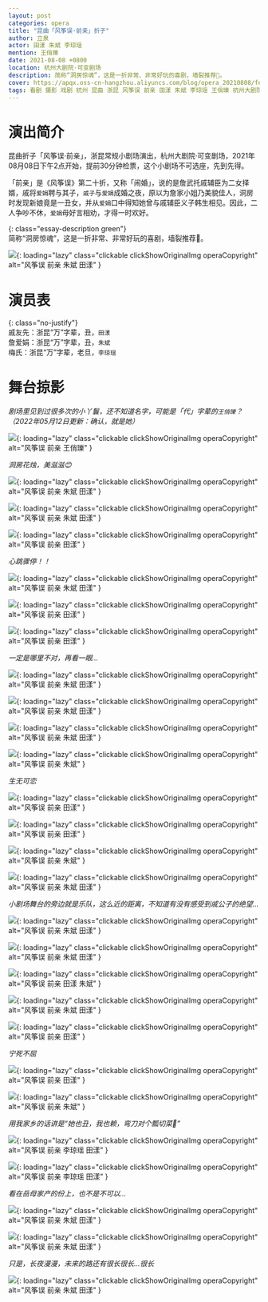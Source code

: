 ```yaml
---
layout: post
categories: opera
title: "昆曲「风筝误·前亲」折子"
author: 立泉
actor: 田漾 朱斌 李琼瑶
mention: 王俏瓅
date: 2021-08-08 +0800
location: 杭州大剧院·可变剧场
description: 简称“洞房惊魂”，这是一折非常、非常好玩的喜剧，墙裂推荐🤣。
cover: https://apqx.oss-cn-hangzhou.aliyuncs.com/blog/opera_20210808/fengzhengwu_qianqin/DSC07568_thumb.jpg
tags: 看剧 摄影 戏剧 杭州 昆曲 浙昆 风筝误 前亲 田漾 朱斌 李琼瑶 王俏瓅 杭州大剧院·可变剧场
---
```


# 演出简介

昆曲折子「风筝误·前亲」，浙昆常规小剧场演出，杭州大剧院·可变剧场，2021年08月08日下午2点开始，提前30分钟检票，这个小剧场不可选座，先到先得。

「前亲」是《风筝误》第二十折，又称「闹婚」，说的是詹武托戚辅臣为二女择婿，戚将`爱娟`聘与其子，`戚子`与`爱娟`成婚之夜，原以为詹家小姐乃美貌佳人，洞房时发现新娘竟是一丑女，并从`爱娟`口中得知她曾与戚辅臣义子韩生相见。因此，二人争吵不休，`爱娟`母好言相劝，才得一时欢好。

{: class="essay-description green"}  
简称“洞房惊魂”，这是一折非常、非常好玩的喜剧，墙裂推荐🤣。

![](https://apqx.oss-cn-hangzhou.aliyuncs.com/blog/opera_20210808/fengzhengwu_qianqin/DSC07573_thumb.jpg){: loading="lazy" class="clickable clickShowOriginalImg operaCopyright" alt="风筝误 前亲 朱斌 田漾" }

# 演员表

{: class="no-justify"}  
戚友先：浙昆“万”字辈，丑，`田漾`  
詹爱娟：浙昆“万”字辈，丑，`朱斌`  
梅氏：浙昆“万”字辈，老旦，`李琼瑶`

# 舞台掠影

*剧场里见到过很多次的小丫鬟，还不知道名字，可能是「代」字辈的`王俏瓅`？（2022年05月12日更新：确认，就是她）*

![](https://apqx.oss-cn-hangzhou.aliyuncs.com/blog/opera_20210808/fengzhengwu_qianqin/DSC07515_thumb.jpg){: loading="lazy" class="clickable clickShowOriginalImg operaCopyright" alt="风筝误 前亲 王俏瓅" }

*洞房花烛，美滋滋😊*

![](https://apqx.oss-cn-hangzhou.aliyuncs.com/blog/opera_20210808/fengzhengwu_qianqin/DSC07516_thumb.jpg){: loading="lazy" class="clickable clickShowOriginalImg operaCopyright" alt="风筝误 前亲 朱斌 田漾" }

![](https://apqx.oss-cn-hangzhou.aliyuncs.com/blog/opera_20210808/fengzhengwu_qianqin/DSC07518_thumb.jpg){: loading="lazy" class="clickable clickShowOriginalImg operaCopyright" alt="风筝误 前亲 朱斌 田漾" }

![](https://apqx.oss-cn-hangzhou.aliyuncs.com/blog/opera_20210808/fengzhengwu_qianqin/DSC07519_thumb.jpg){: loading="lazy" class="clickable clickShowOriginalImg operaCopyright" alt="风筝误 前亲 田漾" }

*心跳骤停！！*

![](https://apqx.oss-cn-hangzhou.aliyuncs.com/blog/opera_20210808/fengzhengwu_qianqin/DSC07520_thumb.jpg){: loading="lazy" class="clickable clickShowOriginalImg operaCopyright" alt="风筝误 前亲 朱斌 田漾" }

![](https://apqx.oss-cn-hangzhou.aliyuncs.com/blog/opera_20210808/fengzhengwu_qianqin/DSC07521_thumb.jpg){: loading="lazy" class="clickable clickShowOriginalImg operaCopyright" alt="风筝误 前亲 田漾" }

![](https://apqx.oss-cn-hangzhou.aliyuncs.com/blog/opera_20210808/fengzhengwu_qianqin/DSC07523_thumb.jpg){: loading="lazy" class="clickable clickShowOriginalImg operaCopyright" alt="风筝误 前亲 田漾" }

*一定是哪里不对，再看一眼...*

![](https://apqx.oss-cn-hangzhou.aliyuncs.com/blog/opera_20210808/fengzhengwu_qianqin/DSC07524_thumb.jpg){: loading="lazy" class="clickable clickShowOriginalImg operaCopyright" alt="风筝误 前亲 朱斌 田漾" }

![](https://apqx.oss-cn-hangzhou.aliyuncs.com/blog/opera_20210808/fengzhengwu_qianqin/DSC07525_thumb.jpg){: loading="lazy" class="clickable clickShowOriginalImg operaCopyright" alt="风筝误 前亲 朱斌 田漾" }

![](https://apqx.oss-cn-hangzhou.aliyuncs.com/blog/opera_20210808/fengzhengwu_qianqin/DSC07528_thumb.jpg){: loading="lazy" class="clickable clickShowOriginalImg operaCopyright" alt="风筝误 前亲 朱斌 田漾" }

![](https://apqx.oss-cn-hangzhou.aliyuncs.com/blog/opera_20210808/fengzhengwu_qianqin/DSC07530_thumb.jpg){: loading="lazy" class="clickable clickShowOriginalImg operaCopyright" alt="风筝误 前亲 朱斌" }

*生无可恋*

![](https://apqx.oss-cn-hangzhou.aliyuncs.com/blog/opera_20210808/fengzhengwu_qianqin/DSC07532_thumb.jpg){: loading="lazy" class="clickable clickShowOriginalImg operaCopyright" alt="风筝误 前亲 田漾" }

![](https://apqx.oss-cn-hangzhou.aliyuncs.com/blog/opera_20210808/fengzhengwu_qianqin/DSC07535_thumb.jpg){: loading="lazy" class="clickable clickShowOriginalImg operaCopyright" alt="风筝误 前亲 田漾" }

![](https://apqx.oss-cn-hangzhou.aliyuncs.com/blog/opera_20210808/fengzhengwu_qianqin/DSC07536_thumb.jpg){: loading="lazy" class="clickable clickShowOriginalImg operaCopyright" alt="风筝误 前亲 朱斌" }

![](https://apqx.oss-cn-hangzhou.aliyuncs.com/blog/opera_20210808/fengzhengwu_qianqin/DSC07537_thumb.jpg){: loading="lazy" class="clickable clickShowOriginalImg operaCopyright" alt="风筝误 前亲 朱斌 田漾" }

*小剧场舞台的旁边就是乐队，这么近的距离，不知道有没有感受到戚公子的绝望...*

![](https://apqx.oss-cn-hangzhou.aliyuncs.com/blog/opera_20210808/fengzhengwu_qianqin/DSC07539_thumb.jpg){: loading="lazy" class="clickable clickShowOriginalImg operaCopyright" alt="风筝误 前亲 朱斌 田漾" }

![](https://apqx.oss-cn-hangzhou.aliyuncs.com/blog/opera_20210808/fengzhengwu_qianqin/DSC07540_thumb.jpg){: loading="lazy" class="clickable clickShowOriginalImg operaCopyright" alt="风筝误 前亲 朱斌 田漾" }

![](https://apqx.oss-cn-hangzhou.aliyuncs.com/blog/opera_20210808/fengzhengwu_qianqin/DSC07543_thumb.jpg){: loading="lazy" class="clickable clickShowOriginalImg operaCopyright" alt="风筝误 前亲 田漾 朱斌" }

![](https://apqx.oss-cn-hangzhou.aliyuncs.com/blog/opera_20210808/fengzhengwu_qianqin/DSC07545_thumb.jpg){: loading="lazy" class="clickable clickShowOriginalImg operaCopyright" alt="风筝误 前亲 朱斌 田漾" }

![](https://apqx.oss-cn-hangzhou.aliyuncs.com/blog/opera_20210808/fengzhengwu_qianqin/DSC07548_thumb.jpg){: loading="lazy" class="clickable clickShowOriginalImg operaCopyright" alt="风筝误 前亲 田漾" }

*宁死不屈*

![](https://apqx.oss-cn-hangzhou.aliyuncs.com/blog/opera_20210808/fengzhengwu_qianqin/DSC07552_thumb.jpg){: loading="lazy" class="clickable clickShowOriginalImg operaCopyright" alt="风筝误 前亲 田漾" }

![](https://apqx.oss-cn-hangzhou.aliyuncs.com/blog/opera_20210808/fengzhengwu_qianqin/DSC07555_thumb.jpg){: loading="lazy" class="clickable clickShowOriginalImg operaCopyright" alt="风筝误 前亲 朱斌" }

*用我家乡的话讲是“她也丑，我也赖，弯刀对个瓢切菜🤪”*

![](https://apqx.oss-cn-hangzhou.aliyuncs.com/blog/opera_20210808/fengzhengwu_qianqin/DSC07559_thumb.jpg){: loading="lazy" class="clickable clickShowOriginalImg operaCopyright" alt="风筝误 前亲 李琼瑶 田漾" }

![](https://apqx.oss-cn-hangzhou.aliyuncs.com/blog/opera_20210808/fengzhengwu_qianqin/DSC07560_thumb.jpg){: loading="lazy" class="clickable clickShowOriginalImg operaCopyright" alt="风筝误 前亲 李琼瑶 田漾" }

*看在岳母家产的份上，也不是不可以...*

![](https://apqx.oss-cn-hangzhou.aliyuncs.com/blog/opera_20210808/fengzhengwu_qianqin/DSC07568_thumb.jpg){: loading="lazy" class="clickable clickShowOriginalImg operaCopyright" alt="风筝误 前亲 朱斌 田漾" }

![](https://apqx.oss-cn-hangzhou.aliyuncs.com/blog/opera_20210808/fengzhengwu_qianqin/DSC07572_thumb.jpg){: loading="lazy" class="clickable clickShowOriginalImg operaCopyright" alt="风筝误 前亲 朱斌 田漾" }

*只是，长夜漫漫，未来的路还有很长很长...很长*

![](https://apqx.oss-cn-hangzhou.aliyuncs.com/blog/opera_20210808/fengzhengwu_qianqin/DSC07573_thumb.jpg){: loading="lazy" class="clickable clickShowOriginalImg operaCopyright" alt="风筝误 前亲 朱斌 田漾" }